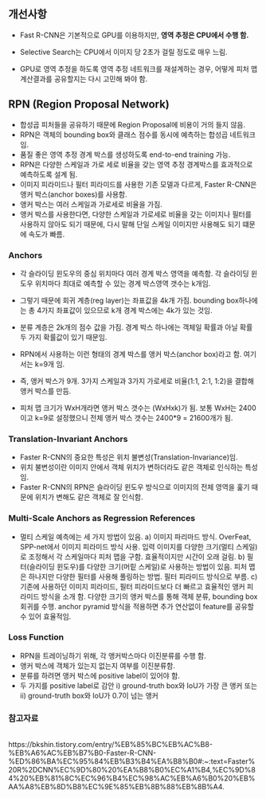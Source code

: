 

## 개선사항
- Fast R-CNN은 기본적으로 GPU를 이용하지만, **영역 추정은 CPU에서 수행 함.**
- Selective Search는 CPU에서 이미지 당 2초가 걸릴 정도로 매우 느림.

- GPU로 영역 추정을 하도록 영역 추정 네트워크를 재설계하는 경우, 어떻게 피처 맵 계산결과를 공유할지는 다시 고민해 봐야 함.


## RPN (Region Proposal Network) 

- 합성곱 피처들을 공유하기 때문에 Region Proposal에 비용이 거의 들지 않음.
- RPN은 객체의 bounding box와 클래스 점수를 동시에 예측하는 합성곱 네트워크임.
- 품질 좋은 영역 추정 경계 박스를 생성하도록 end-to-end training 가능.
- RPN은 다양한 스케일과 가로 세로 비율을 갖는 영역 추정 경계박스를 효과적으로 예측하도록 설계 됨.
- 이미지 피라미드나 필터 피라미드를 사용한 기존 모델과 다르게, Faster R-CNN은 앵커 박스(anchor boxes)를 사용함.
- 앵커 박스는 여러 스케일과 가로세로 비율을 가짐.
- 앵커 박스를 사용한다면, 다양한 스케일과 가로세로 비율을 갖는 이미지나 필터를 사용하지 않아도 되기 때문에, 다시 말해 단일 스케일 이미지만 사용해도 되기 떄문에 속도가 빠름.


### Anchors
- 각 슬라이딩 윈도우의 중심 위치마다 여러 경계 박스 영역을 예측함. 각 슬라이딩 윈도우 위치마다 최대로 예측할 수 있는 경계 박스영역 갯수는 k개임.
- 그렇기 때문에 회귀 계층(reg layer)는 좌표값을 4k개 가짐. bounding box하나에는 총 4가지 좌표값이 있으므로 k개 경계 박스에는 4k가 있는 것임.
- 분류 계층은 2k개의 점수 값을 가짐. 경계 박스 하나에는 객체일 확률과 아닐 확률 두 가지 확률값이 있기 때문임.
- RPN에서 사용하는 이런 형태의 경계 박스를 앵커 박스(anchor box)라고 함. 여기서는 k=9개 임.
- 즉, 앵커 박스가 9개. 3가지 스케일과 3가지 가로세로 비율(1:1, 2:1, 1:2)을 결합해 앵커 박스를 만듬.

- 피처 맵 크기가 WxH개라면 앵커 박스 갯수는 (WxHxk)가 됨. 보통 WxH는 2400이고 k=9로 설정했으니 전체 앵커 박스 갯수는 2400*9 = 21600개가 됨.

### Translation-Invariant Anchors
- Faster R-CNN의 중요한 특성은 위치 불변성(Translation-Invariance)임.
- 위치 불변성이란 이미지 안에서 객체 위치가 변하더라도 같은 객체로 인식하는 특성임.
- Faster R-CNN의 RPN은 슬라이딩 윈도우 방식으로 이미지의 전체 영역을 훑기 때문에 위치가 변해도 같은 객체로 잘 인식함.

### Multi-Scale Anchors as Regression References
- 멀티 스케일 예측에는 세 가지 방법이 있음.
a) 이미지 파리마드 방식. OverFeat, SPP-net에서 이미지 피라미드 방식 사용. 입력 이미지를 다양한 크기(멀티 스케일)로 조정해서 각 스케일마다 피처 맵을 구함.
효율적이지만 시간이 오래 걸림. 
b) 필터(슬라이딩 윈도우)를 다양한 크기(머맅 스케일)로 사용하는 방법이 있음. 피처 맵은 하나지만 다양한 필터를 사용해 풀링하는 방법. 필터 피라미드 방식으로 부름.
c) 기존에 사용하던 이미지 피라미드, 필터 피라미드보다 더 빠르고 효율적인 앵커 피라미드 방식을 소개 함.
다양한 크기의 앵커 박스를 통해 객체 분류, bounding box 회귀를 수행. anchor pyramid 방식을 적용하면 추가 연산없이 feature를 공유할 수 있어 효율적임.

### Loss Function
- RPN을 트레이닝하기 위해, 각 앵커박스마다 이진분류를 수행 함.
- 앵커 박스에 객체가 있는지 없는지 여부를 이진분류함.
- 분류를 하려면 앵커 박스에 positive label이 있어야 함.
- 두 가지를 positive label로 감안
i) ground-truth box와 IoU가 가장 큰 앵커 또는 ii) ground-truth box와 IoU가 0.7이 넘는 앵커



### 참고자료
<br>
https://bkshin.tistory.com/entry/%EB%85%BC%EB%AC%B8-%EB%A6%AC%EB%B7%B0-Faster-R-CNN-%ED%86%BA%EC%95%84%EB%B3%B4%EA%B8%B0#:~:text=Faster%20R%2DCNN%EC%9D%80%20%EA%B8%B0%EC%A1%B4,%EC%9D%84%20%EB%81%8C%EC%96%B4%EC%98%AC%EB%A6%B0%20%EB%AA%A8%EB%8D%B8%EC%9E%85%EB%8B%88%EB%8B%A4.
